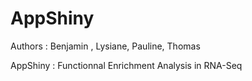 # AppShiny
Authors : Benjamin , Lysiane, Pauline, Thomas

AppShiny : Functionnal Enrichment Analysis in RNA-Seq

